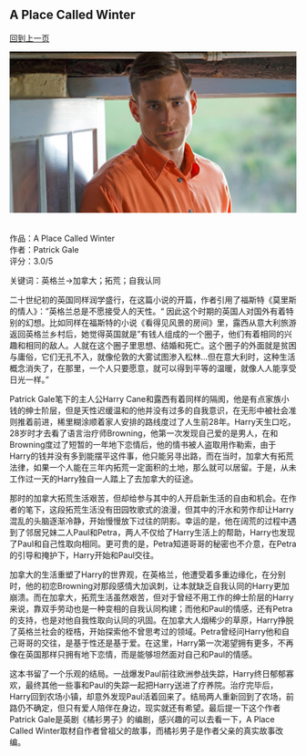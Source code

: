 ## A Place Called Winter
[回到上一页](https://boheme13.github.io/books/)  &nbsp;&nbsp;

![avatar](./maxresdefault.jpg)
<br>
<br>

作品：A Place Called Winter<br>
作者：Patrick Gale<br>
评分：3.0/5<br>

关键词：英格兰->加拿大；拓荒；自我认同

二十世纪初的英国同样润学盛行，在这篇小说的开篇，作者引用了福斯特《莫里斯的情人》：”英格兰总是不愿接受人的天性。“ 因此这个时期的英国人对国外有着特别的幻想。比如同样在福斯特的小说《看得见风景的房间》里，露西从意大利旅游返回英格兰乡村后，她觉得英国就是”有钱人组成的一个圈子，他们有着相同的兴趣和相同的敌人。人就在这个圈子里思想、结婚和死亡。这个圈子的外面就是贫困与庸俗，它们无孔不入，就像伦敦的大雾试图渗入松林…但在意大利时，这种生活概念消失了，在那里，一个人只要愿意，就可以得到平等的温暖，就像人人能享受日光一样。”

Patrick Gale笔下的主人公Harry Cane和露西有着同样的隔阂，他是有点家族小钱的绅士阶层，但是天性迟缓温和的他并没有过多的自我意识，在无形中被社会准则推着前进，稀里糊涂顺着家人安排的路线度过了人生前28年。Harry天生口吃，28岁时才去看了语言治疗师Browning，他第一次发现自己爱的是男人，在和Browning度过了短暂的一年地下恋情后，他的情书被人盗取用作勒索，由于Harry的钱并没有多到能摆平这件事，他只能另寻出路，而在当时，加拿大有拓荒法律，如果一个人能在三年内拓荒一定面积的土地，那么就可以居留。于是，从未工作过一天的Harry独自一人踏上了去加拿大的征途。

那时的加拿大拓荒生活艰苦，但却给参与其中的人开启新生活的自由和机会。在作者的笔下，这段拓荒生活没有田园牧歌式的浪漫，但其中的汗水和劳作却让Harry混乱的头脑逐渐冷静，开始慢慢放下过往的阴影。幸运的是，他在阔荒的过程中遇到了邻居兄妹二人Paul和Petra，两人不仅给了Harry生活上的帮助，Harry也发现了Paul和自己性取向相同。更可贵的是，Petra知道哥哥的秘密也不介意，在Petra的引导和掩护下，Harry开始和Paul交往。

加拿大的生活重塑了Harry的世界观，在英格兰，他遭受着多重边缘化，在分别时，他的初恋Browning对那段感情大加讽刺，让本就缺乏自我认同的Harry更加崩溃。而在加拿大，拓荒生活虽然艰苦，但对于曾经不用工作的绅士阶层的Harry来说，靠双手劳动也是一种变相的自我认同构建；而他和Paul的情感，还有Petra的支持，也是对他自我性取向认同的巩固。在加拿大人烟稀少的草原，Harry挣脱了英格兰社会的桎梏，开始探索他不曾思考过的领域。Petra曾经问Harry他和自己哥哥的交往，是基于性还是基于爱。在这里，Harry第一次渴望拥有更多，不再像在英国那样只拥有地下恋情，而是能够坦然面对自己和Paul的情感。

这本书留了一个乐观的结局。一战爆发Paul前往欧洲参战失踪，Harry终日郁郁寡欢，最终其他一些事和Paul的失踪一起把Harry送进了疗养院。治疗完毕后，Harry回到农场小镇，却意外发现Paul活着回来了。结局两人重新回到了农场，前路仍不确定，但只有爱人陪伴在身边，现实就还有希望。最后提一下这个作者Patrick Gale是英剧《橘衫男子》的编剧，感兴趣的可以去看一下，A Place Called Winter取材自作者曾祖父的故事，而橘衫男子是作者父亲的真实故事改编。